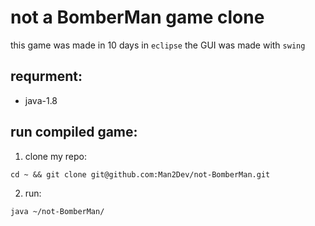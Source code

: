 # not a BomberMan game clone

this game was made in 10 days in `eclipse`
the GUI was made with `swing`

## requrment:
* java-1.8

## run compiled game:
1. clone my repo:
````
cd ~ && git clone git@github.com:Man2Dev/not-BomberMan.git
````
2. run:
````
java ~/not-BomberMan/
````
